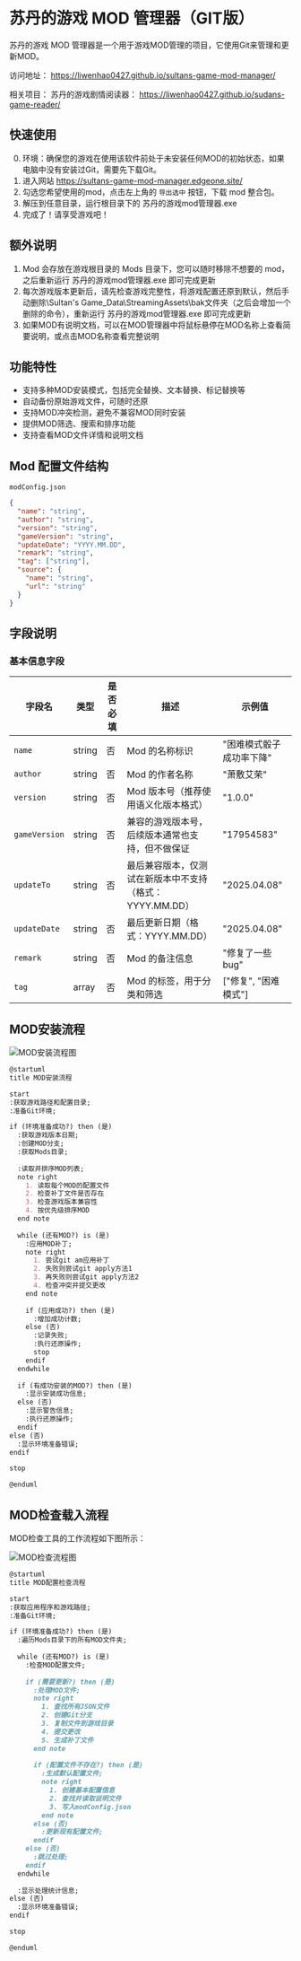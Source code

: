 # 苏丹的游戏 MOD 管理器（GIT版）

苏丹的游戏 MOD 管理器是一个用于游戏MOD管理的项目，它使用Git来管理和更新MOD。

访问地址：  https://liwenhao0427.github.io/sultans-game-mod-manager/

相关项目： 苏丹的游戏剧情阅读器： https://liwenhao0427.github.io/sudans-game-reader/


## 快速使用
0. 环境：确保您的游戏在使用该软件前处于未安装任何MOD的初始状态，如果电脑中没有安装过Git，需要先下载Git。
1. 进入网站 https://sultans-game-mod-manager.edgeone.site/
2. 勾选您希望使用的mod，点击左上角的 `导出选中` 按钮，下载 mod 整合包。
3. 解压到任意目录，运行根目录下的 苏丹的游戏mod管理器.exe 
4. 完成了！请享受游戏吧！


## 额外说明
1. Mod 会存放在游戏根目录的 Mods 目录下，您可以随时移除不想要的 mod，之后重新运行 苏丹的游戏mod管理器.exe 即可完成更新
2. 每次游戏版本更新后，请先检查游戏完整性，将游戏配置还原到默认，然后手动删除\Sultan's Game_Data\StreamingAssets\bak文件夹（之后会增加一个删除的命令），重新运行 苏丹的游戏mod管理器.exe 即可完成更新
3. 如果MOD有说明文档，可以在MOD管理器中将鼠标悬停在MOD名称上查看简要说明，或点击MOD名称查看完整说明

## 功能特性
- 支持多种MOD安装模式，包括完全替换、文本替换、标记替换等
- 自动备份原始游戏文件，可随时还原
- 支持MOD冲突检测，避免不兼容MOD同时安装
- 提供MOD筛选、搜索和排序功能
- 支持查看MOD文件详情和说明文档

## Mod 配置文件结构
`modConfig.json`
```json
{
  "name": "string",
  "author": "string",
  "version": "string",
  "gameVersion": "string",
  "updateDate": "YYYY.MM.DD",
  "remark": "string",
  "tag": ["string"],
  "source": {
    "name": "string",
    "url": "string"
  }
}
```

## 字段说明

### 基本信息字段

| 字段名        | 类型   | 是否必填 | 描述                       | 示例值              |
|---------------|--------|---------|--------------------------|---------------------|
| `name`        | string | 否       | Mod 的名称标识                | "困难模式骰子成功率下降" |
| `author`      | string | 否       | Mod 的作者名称                | "萧敷艾荣"          |
| `version`     | string | 否       | Mod 版本号（推荐使用语义化版本格式）     | "1.0.0"            |
| `gameVersion` | string | 否       | 兼容的游戏版本号，后续版本通常也支持，但不做保证 | "17954583"         |
| `updateTo`  | string | 否       | 最后兼容版本，仅测试在新版本中不支持（格式：YYYY.MM.DD）    | "2025.04.08"       |
| `updateDate`  | string | 否       | 最后更新日期（格式：YYYY.MM.DD）    | "2025.04.08"       |
| `remark`      | string | 否       | Mod 的备注信息                | "修复了一些bug"     |
| `tag`         | array  | 否       | Mod 的标签，用于分类和筛选        | ["修复", "困难模式"] |


## MOD安装流程
![MOD安装流程图](./src/assets/install.png)
``` markdown
@startuml
title MOD安装流程

start
:获取游戏路径和配置目录;
:准备Git环境;

if (环境准备成功?) then (是)
  :获取游戏版本日期;
  :创建MOD分支;
  :获取Mods目录;
  
  :读取并排序MOD列表;
  note right
    1. 读取每个MOD的配置文件
    2. 检查补丁文件是否存在
    3. 检查游戏版本兼容性
    4. 按优先级排序MOD
  end note
  
  while (还有MOD?) is (是)
    :应用MOD补丁;
    note right
      1. 尝试git am应用补丁
      2. 失败则尝试git apply方法1
      3. 再失败则尝试git apply方法2
      4. 检查冲突并提交更改
    end note
    
    if (应用成功?) then (是)
      :增加成功计数;
    else (否)
      :记录失败;
      :执行还原操作;
      stop
    endif
  endwhile
  
  if (有成功安装的MOD?) then (是)
    :显示安装成功信息;
  else (否)
    :显示警告信息;
    :执行还原操作;
  endif
else (否)
  :显示环境准备错误;
endif

stop

@enduml
```

## MOD检查载入流程
MOD检查工具的工作流程如下图所示：

![MOD检查流程图](./src/assets/check.png)

``` markdown
@startuml
title MOD配置检查流程

start
:获取应用程序和游戏路径;
:准备Git环境;

if (环境准备成功?) then (是)
  :遍历Mods目录下的所有MOD文件夹;
  
  while (还有MOD?) is (是)
    :检查MOD配置文件;
    
    if (需要更新?) then (是)
      :处理MOD文件;
      note right
        1. 查找所有JSON文件
        2. 创建Git分支
        3. 复制文件到游戏目录
        4. 提交更改
        5. 生成补丁文件
      end note
      
      if (配置文件不存在?) then (是)
        :生成默认配置文件;
        note right
          1. 创建基本配置信息
          2. 查找并读取说明文件
          3. 写入modConfig.json
        end note
      else (否)
        :更新现有配置文件;
      endif
    else (否)
      :跳过处理;
    endif
  endwhile
  
  :显示处理统计信息;
else (否)
  :显示环境准备错误;
endif

stop

@enduml
```